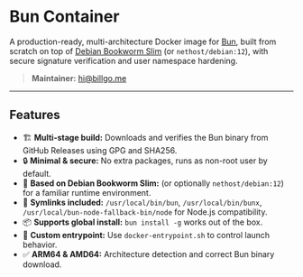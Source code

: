 # Bun Container

A production-ready, multi-architecture Docker image for [Bun](https://bun.sh), built from scratch on top of [Debian Bookworm Slim](https://hub.docker.com/_/debian) (or `nethost/debian:12`), with secure signature verification and user namespace hardening.

> **Maintainer:** <hi@billgo.me>

---

## Features

- 🏗 **Multi-stage build:** Downloads and verifies the Bun binary from GitHub Releases using GPG and SHA256.
- 🔒 **Minimal & secure:** No extra packages, runs as non-root user by default.
- 🐧 **Based on Debian Bookworm Slim:** (or optionally `nethost/debian:12`) for a familiar runtime environment.
- 🤝 **Symlinks included:** `/usr/local/bin/bun`, `/usr/local/bin/bunx`, `/usr/local/bun-node-fallback-bin/node` for Node.js compatibility.
- 📦 **Supports global install:** `bun install -g` works out of the box.
- 🔁 **Custom entrypoint:** Use `docker-entrypoint.sh` to control launch behavior.
- ✅ **ARM64 & AMD64:** Architecture detection and correct Bun binary download.
